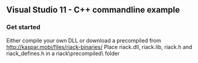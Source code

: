 ## Visual Studio 11 - C++ commandline example

### Get started
Either compile your own DLL or download a precompiled from http://kaspar.mobi/files/riack-binaries/
Place riack.dll, riack.lib, riack.h and riack_defines.h in a riack\precompiled\ folder
 
